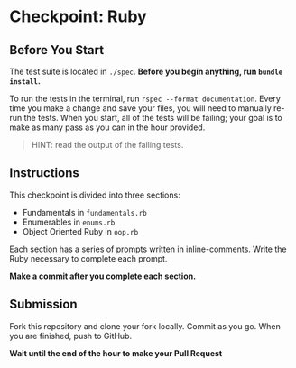 # Checkpoint: Ruby

## Before You Start

The test suite is located in `./spec`. **Before you begin anything, run `bundle install`.**

To run the tests in the terminal, run `rspec --format documentation`. Every time you make a change and save your files, you will need to manually re-run the tests. When you start, all of the tests will be failing; your goal is to make as many pass as you can in the hour provided.

> HINT: read the output of the failing tests.

## Instructions

This checkpoint is divided into three sections:

- Fundamentals in `fundamentals.rb`
- Enumerables in `enums.rb`
- Object Oriented Ruby in `oop.rb`

Each section has a series of prompts written in inline-comments. Write the Ruby necessary to complete each prompt.

**Make a commit after you complete each section.**

## Submission

Fork this repository and clone your fork locally. Commit as you go. When you are finished, push to GitHub.

**Wait until the end of the hour to make your Pull Request**
